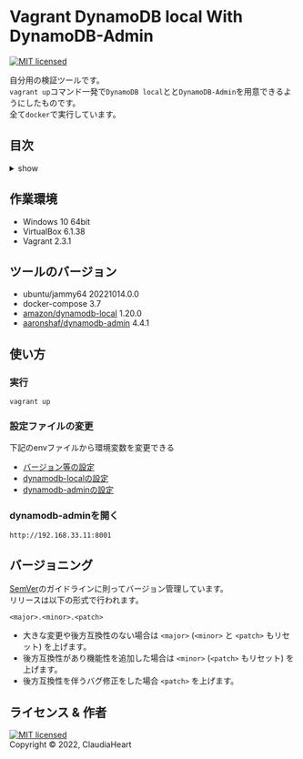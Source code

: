 <!-- omit in toc -->
Vagrant DynamoDB local With DynamoDB-Admin
==========
[![MIT licensed][shield-license]][mit]

自分用の検証ツールです。  
`vagrant up`コマンド一発で`DynamoDB local`とと`DynamoDB-Admin`を用意できるようにしたものです。  
全て`docker`で実行しています。  


<!-- omit in toc -->
目次
-----------------
<details>
<summary>show</summary>

- [作業環境](#作業環境)
- [ツールのバージョン](#ツールのバージョン)
- [使い方](#使い方)
  - [実行](#実行)
  - [設定ファイルの変更](#設定ファイルの変更)
  - [dynamodb-adminを開く](#dynamodb-adminを開く)
- [バージョニング](#バージョニング)
- [ライセンス & 作者](#ライセンス--作者)
</details>


作業環境
------------
- Windows 10 64bit
- VirtualBox 6.1.38
- Vagrant 2.3.1


ツールのバージョン
------------
- ubuntu/jammy64 20221014.0.0
- docker-compose 3.7
- [amazon/dynamodb-local](https://hub.docker.com/r/amazon/dynamodb-local) 1.20.0
- [aaronshaf/dynamodb-admin](https://hub.docker.com/r/aaronshaf/dynamodb-admin/) 4.4.1


使い方
-----
### 実行
```pwsh
vagrant up
```

### 設定ファイルの変更
下記のenvファイルから環境変数を変更できる
- [バージョン等の設定](./docker/.env)
- [dynamodb-localの設定](./docker/.env.dynamodb-local)
- [dynamodb-adminの設定](./docker/.env.dynamodb-admin)

### dynamodb-adminを開く
```
http://192.168.33.11:8001
```


バージョニング
-----
[SemVer][semver]のガイドラインに則ってバージョン管理しています。  
リリースは以下の形式で行われます。
```
<major>.<minor>.<patch>
```
- 大きな変更や後方互換性のない場合は `<major>` (`<minor>` と `<patch>` もリセット) を上げます。
- 後方互換性があり機能性を追加した場合は `<minor>` (`<patch>` もリセット) を上げます。
- 後方互換性を伴うバグ修正をした場合 `<patch>` を上げます。


ライセンス & 作者
-------
[![MIT licensed][shield-license]](LICENSE)  
Copyright &copy; 2022, ClaudiaHeart



[shield-license]: https://img.shields.io/badge/license-MIT-blue.svg
[mit]: https://licenses.opensource.jp/MIT/MIT.html
[semver]: https://semver.org/lang/ja/